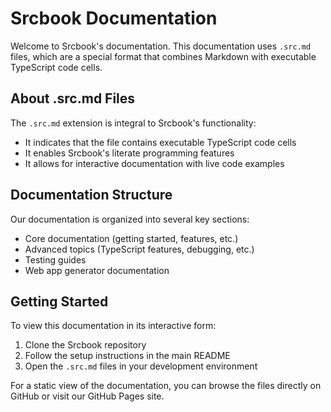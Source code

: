 # Srcbook Documentation

Welcome to Srcbook's documentation. This documentation uses `.src.md` files, which are a special format that combines Markdown with executable TypeScript code cells.

## About .src.md Files

The `.src.md` extension is integral to Srcbook's functionality:
- It indicates that the file contains executable TypeScript code cells
- It enables Srcbook's literate programming features
- It allows for interactive documentation with live code examples

## Documentation Structure

Our documentation is organized into several key sections:
- Core documentation (getting started, features, etc.)
- Advanced topics (TypeScript features, debugging, etc.)
- Testing guides
- Web app generator documentation

## Getting Started

To view this documentation in its interactive form:
1. Clone the Srcbook repository
2. Follow the setup instructions in the main README
3. Open the `.src.md` files in your development environment

For a static view of the documentation, you can browse the files directly on GitHub or visit our GitHub Pages site. 